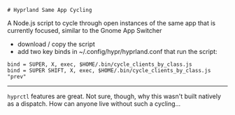    # Hyprland Same App Cycling
A Node.js script to cycle through open instances of the same app that is currently focused, similar to the Gnome App Switcher

- download / copy the script
- add two key binds in ~/.config/hypr/hyprland.conf that run the script:
```
bind = SUPER, X, exec, $HOME/.bin/cycle_clients_by_class.js
bind = SUPER SHIFT, X, exec, $HOME/.bin/cycle_clients_by_class.js "prev"
```

--- 
`hyprctl` features are great. Not sure, though, why this wasn't built natively as a dispatch. How can anyone live without such a cycling... 
